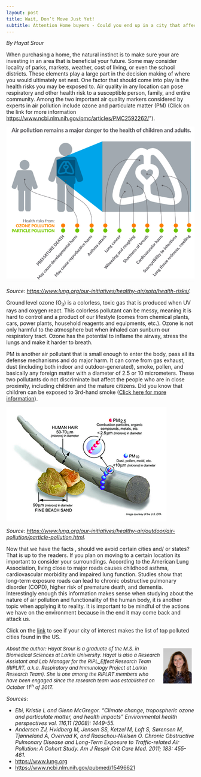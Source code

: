 ```yaml
---
layout: post
title: Wait, Don’t Move Just Yet!
subtitle: Attention Home buyers - Could you end up in a city that affects your health?
---
```


*By Hayat Srour*

When purchasing a home, the natural instinct is to make sure your are investing in an area that is beneficial your future. Some may consider locality of parks, markets, weather, cost of living, or even the school districts. These elements play a large part in the decision making of where you would ultimately set nest. One factor that should come into play is the health risks you may be exposed to. Air quality in any location can pose respiratory and other health risk  to a susceptible person, family, and entire community. Among the two important air quality markers considered by experts in air pollution include ozone and particulate matter (PM) (Click on the link for more information https://www.ncbi.nlm.nih.gov/pmc/articles/PMC2592262/"). 

<img src="/img/airpollution-hayatpost.png" alt="Air Pollution in Human Health" class="inline"/>

*Source: https://www.lung.org/our-initiatives/healthy-air/sota/health-risks/.*

Ground level ozone (O<sub>3</sub>) is a colorless, toxic gas that is produced when UV rays and oxygen react. This colorless pollutant can be messy, meaning it is hard to control and a product of our lifestyle (comes from chemical plants, cars, power plants, household reagents and equipments, etc.). Ozone is not only harmful to the atmosphere but when inhaled can sunburn our respiratory tract. Ozone has the potential to inflame the airway, stress the lungs and make it harder to breath. 

PM is another air pollutant that is small enough to enter the body, pass all its defense mechanisms and do major harm. It can come from gas exhaust, dust (including both indoor and outdoor-generated), smoke, pollen, and basically any foreign matter with a diameter of 2.5 or 10 micrometers. These two pollutants do not discriminate but affect the people who are in close proximity, including children and the mature citizens. Did you know that children can be exposed to 3rd-hand smoke (<a href="https://tobaccocontrol.bmj.com/content/22/3/147" target="_blank">Click here for more information</a>). 

<img src="/img/lungs-air-pollution-hayatblog.png" alt="Air Pollution and Human Lungs" class="inline"/>

*Source: https://www.lung.org/our-initiatives/healthy-air/outdoor/air-pollution/particle-pollution.html.*

Now that we have the facts , should we avoid certain cities and/ or states? That is up to the readers. If you plan on moving to a certain location its important to consider your surroundings.  According to the American Lung Association, living close to major roads causes childhood asthma, cardiovascular morbidity and impaired lung function. Studies show that long-term exposure roads can lead to chronic obstructive pulmonary disorder (COPD), higher risk of premature death, and dementia.
Interestingly enough this information makes sense when studying about the nature of air pollution and functionality of the human body, it is another topic when applying it to reality. It is important to be mindful of the actions we have on the environment because in the end it may come back and attack us.

Click on the <a href="https://www.lung.org/our-initiatives/healthy-air/sota/city-rankings/most-polluted-cities.html" target="_blank">link</a> to see if your city of interest makes the list of top polluted cities found in the US.  

<img src="/img/Hayat.jpg" alt="Hayat Srour" align="right" style="width: 15%; height: 15%; margin:8px">
<font size="2"><i>About the author: Hayat Srour is a graduate of the M.S. in Biomedical Sciences at Larkin University. Hayat is also a Research Assistant and Lab Manager for the RIPL_Effect Research Team (RIPLRT, a.k.a. Respiratory and Immunology Project at Larkin Research Team). She is one among the RIPLRT members who have been engaged since the research team was established on October 11<sup>th</sup> of 2017.</i></font>

*Sources*: 
- *Ebi, Kristie L and Glenn McGregor. “Climate change, tropospheric ozone and particulate matter, and health impacts” Environmental health perspectives vol. 116,11 (2008): 1449-55.*
- *Andersen ZJ, Hvidberg M, Jensen SS, Ketzel M, Loft S, Sørensen M, Tjønneland A, Overvad K, and Raaschou-Nielsen O. Chronic Obstructive Pulmonary Disease and Long-Term Exposure to Traffic-related Air Pollution: A Cohort Study. Am J Respir Crit Care Med. 2011; 183: 455-461.*
- https://www.lung.org
- https://www.ncbi.nlm.nih.gov/pubmed/15496621
